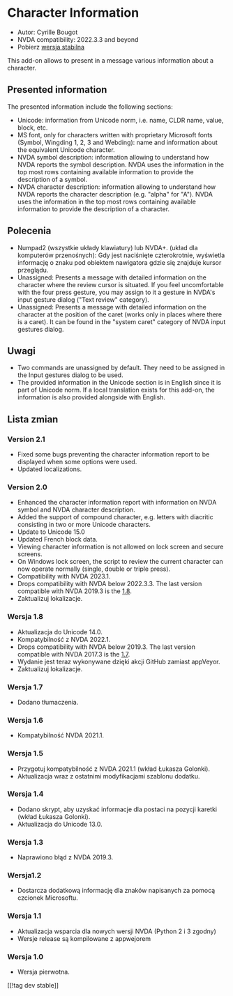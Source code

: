 # Character Information #

* Autor: Cyrille Bougot
* NVDA compatibility: 2022.3.3 and beyond
* Pobierz [wersja stabilna][1]

This add-on allows to present in a message various information about a
character.

## Presented information

The presented information include the following sections:

* Unicode: information from Unicode norm, i.e. name, CLDR name, value,
  block, etc.
* MS font, only for characters written with proprietary Microsoft fonts
  (Symbol, Wingding 1, 2, 3 and Webding): name and information about the
  equivalent Unicode character.
* NVDA symbol description: information allowing to understand how NVDA
  reports the symbol description. NVDA uses the information in the top most
  rows containing available information to provide the description of a
  symbol.
* NVDA character description: information allowing to understand how NVDA
  reports the character description (e.g. "alpha" for "A"). NVDA uses the
  information in the top most rows containing available information to
  provide the description of a character.


## Polecenia

* Numpad2 (wszystkie układy klawiatury) lub NVDA+. (układ dla komputerów
  przenośnych): Gdy jest naciśnięte czterokrotnie, wyświetla informację o
  znaku pod obiektem nawigatora gdzie się znajduje kursor przeglądu.
* Unassigned: Presents a message with detailed information on the character
  where the review cursor is situated. If you feel uncomfortable with the
  four press gesture, you may assign to it a gesture in NVDA's input gesture
  dialog ("Text review" category).
* Unassigned: Presents a message with detailed information on the character
  at the position of the caret (works only in places where there is a
  caret). It can be found in the "system caret" category of NVDA input
  gestures dialog.

## Uwagi

* Two commands are unassigned by default. They need to be assigned in the
  Input gestures dialog to be used.
* The provided information in the Unicode section is in English since it is
  part of Unicode norm. If a local translation exists for this add-on, the
  information is also provided alongside with English.


## Lista zmian

### Version 2.1

* Fixed some bugs preventing the character information report to be
  displayed when some options were used.
* Updated localizations.

### Version 2.0


* Enhanced the character information report with information on NVDA symbol
  and NVDA character description.
* Added the support of compound character, e.g. letters with diacritic
  consisting in two or more Unicode characters.
* Update to Unicode 15.0
* Updated French block data.
* Viewing character information is not allowed on lock screen and secure
  screens.
* On Windows lock screen, the script to review the current character can now
  operate normally (single, double or triple press).
* Compatibility with NVDA 2023.1.
* Drops compatibility with NVDA below 2022.3.3. The last version compatible
  with NVDA 2019.3 is the [1.8][downloadVersion1.8].
* Zaktualizuj lokalizacje.

### Wersja 1.8

* Aktualizacja do Unicode 14.0.
* Kompatybilność z NVDA 2022.1.
* Drops compatibility with NVDA below 2019.3. The last version compatible
  with NVDA 2017.3 is the [1.7][downloadVersion1.7].
* Wydanie jest teraz wykonywane dzięki akcji GitHub zamiast appVeyor.
* Zaktualizuj lokalizacje.

### Wersja 1.7

* Dodano tłumaczenia.

### Wersja 1.6

* Kompatybilność NVDA 2021.1.

### Wersja 1.5

* Przygotuj kompatybilność z NVDA 2021.1 (wkład Łukasza Golonki).
* Aktualizacja wraz z ostatnimi modyfikacjami szablonu dodatku.

### Wersja 1.4

* Dodano skrypt, aby uzyskać informacje dla postaci na pozycji karetki
  (wkład Łukasza Golonki).
* Aktualizacja do Unicode 13.0.

### Wersja 1.3

* Naprawiono błąd z NVDA 2019.3.


### Wersja1.2

* Dostarcza dodatkową informację dla znaków napisanych za pomocą czcionek
  Microsoftu.


### Wersja 1.1

* Aktualizacja wsparcia dla nowych wersji  NVDA (Python 2 i 3 zgodny)
* Wersje release są kompilowane z appwejorem


### Wersja 1.0

* Wersja pierwotna.

[[!tag dev stable]]

[1]: https://addons.nvda-project.org/files/get.php?file=charInfo

[downloadVersion1.7]:
https://github.com/CyrilleB79/charInfo/releases/download/V1.7/charInfo-1.7.nvda-addon

[downloadVersion1.8]:
https://github.com/CyrilleB79/charInfo/releases/download/V1.8/charInfo-1.8.nvda-addon

